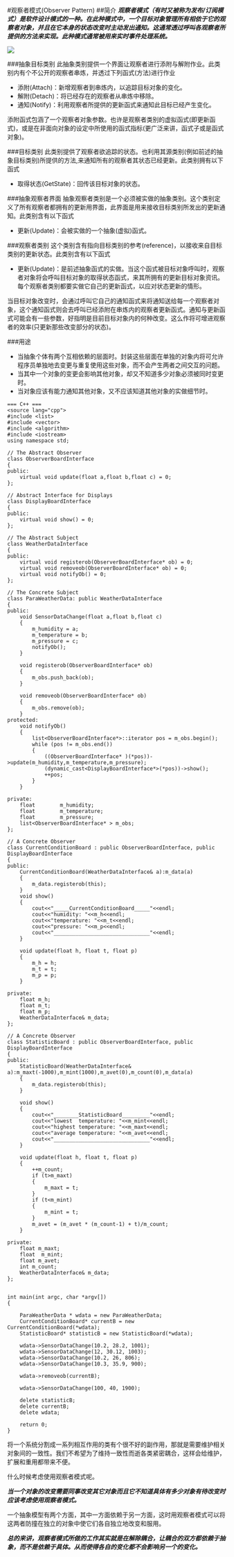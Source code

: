 #观察者模式(Observer Pattern)
##简介
***观察者模式（有时又被称为发布/订阅模式）是软件设计模式的一种。在此种模式中，一个目标对象管理所有相依于它的观察者对象，并且在它本身的状态改变时主动发出通知。这通常透过呼叫各观察者所提供的方法来实现。此种模式通常被用来实时事件处理系统。***

![](Observer-pattern-class-diagram.png)

###抽象目标类别
此抽象类别提供一个界面让观察者进行添附与解附作业。此类别内有个不公开的观察者串炼，并透过下列函式(方法)进行作业

* 添附(Attach)：新增观察者到串炼内，以追踪目标对象的变化。
* 解附(Detach)：将已经存在的观察者从串炼中移除。
* 通知(Notify)：利用观察者所提供的更新函式来通知此目标已经产生变化。

添附函式包涵了一个观察者对象参数。也许是观察者类别的虚拟函式(即更新函式)，或是在非面向对象的设定中所使用的函式指标(更广泛来讲，函式子或是函式对象)。

###目标类别
此类别提供了观察者欲追踪的状态。也利用其源类别(例如前述的抽象目标类别)所提供的方法,来通知所有的观察者其状态已经更新。此类别拥有以下函式

* 取得状态(GetState)：回传该目标对象的状态。

###抽象观察者界面
抽象观察者类别是一个必须被实做的抽象类别。这个类别定义了所有观察者都拥有的更新用界面，此界面是用来接收目标类别所发出的更新通知。此类别含有以下函式

* 更新(Update)：会被实做的一个抽象(虚拟)函式。

###观察者类别 
这个类别含有指向目标类别的参考(reference)，以接收来自目标类别的更新状态。此类别含有以下函式

* 更新(Update)：是前述抽象函式的实做。当这个函式被目标对象呼叫时，观察者对象将会呼叫目标对象的取得状态函式，来其所拥有的更新目标对象资讯。
每个观察者类别都要实做它自己的更新函式，以应对状态更新的情形。

当目标对象改变时，会通过呼叫它自己的通知函式来将通知送给每一个观察者对象，这个通知函式则会去呼叫已经添附在串炼内的观察者更新函式。通知与更新函式可能会有一些参数，好指明是目前目标对象内的何种改变。这么作将可增进观察者的效率(只更新那些改变部分的状态)。

###用途

* 当抽象个体有两个互相依赖的层面时。封装这些层面在单独的对象内将可允许程序员单独地去变更与重复使用这些对象，而不会产生两者之间交互的问题。
* 当其中一个对象的变更会影响其他对象，却又不知道多少对象必须被同时变更时。
* 当对象应该有能力通知其他对象，又不应该知道其他对象的实做细节时。

```
=== C++ ===
<source lang="cpp">
#include <list>
#include <vector>
#include <algorithm>
#include <iostream>
using namespace std;

// The Abstract Observer
class ObserverBoardInterface
{
public:
    virtual void update(float a,float b,float c) = 0;
};

// Abstract Interface for Displays
class DisplayBoardInterface
{
public:
    virtual void show() = 0;
};

// The Abstract Subject
class WeatherDataInterface
{
public:
    virtual void registerob(ObserverBoardInterface* ob) = 0;
    virtual void removeob(ObserverBoardInterface* ob) = 0;
    virtual void notifyOb() = 0;
};

// The Concrete Subject
class ParaWeatherData: public WeatherDataInterface
{
public:
    void SensorDataChange(float a,float b,float c)
    {
        m_humidity = a;
        m_temperature = b;
        m_pressure = c;
        notifyOb();
    }

    void registerob(ObserverBoardInterface* ob)
    {
        m_obs.push_back(ob);
    }

    void removeob(ObserverBoardInterface* ob)
    {
        m_obs.remove(ob);
    }
protected:
    void notifyOb()
    {
        list<ObserverBoardInterface*>::iterator pos = m_obs.begin();
        while (pos != m_obs.end())
        {
            ((ObserverBoardInterface* )(*pos))->update(m_humidity,m_temperature,m_pressure);
            (dynamic_cast<DisplayBoardInterface*>(*pos))->show();
            ++pos;
        }
    }

private:
    float        m_humidity;
    float        m_temperature;
    float        m_pressure;
    list<ObserverBoardInterface* > m_obs;
};

// A Concrete Observer
class CurrentConditionBoard : public ObserverBoardInterface, public DisplayBoardInterface
{
public:
    CurrentConditionBoard(WeatherDataInterface& a):m_data(a)
    {
        m_data.registerob(this);
    }
    void show()
    {
        cout<<"_____CurrentConditionBoard_____"<<endl;
        cout<<"humidity: "<<m_h<<endl;
        cout<<"temperature: "<<m_t<<endl;
        cout<<"pressure: "<<m_p<<endl;
        cout<<"_______________________________"<<endl;
    }

    void update(float h, float t, float p)
    {
        m_h = h;
        m_t = t;
        m_p = p;
    }

private:
    float m_h;
    float m_t;
    float m_p;
    WeatherDataInterface& m_data;
};

// A Concrete Observer
class StatisticBoard : public ObserverBoardInterface, public DisplayBoardInterface
{
public:
    StatisticBoard(WeatherDataInterface& a):m_maxt(-1000),m_mint(1000),m_avet(0),m_count(0),m_data(a)
    {
        m_data.registerob(this);
    }

    void show()
    {
        cout<<"________StatisticBoard_________"<<endl;
        cout<<"lowest  temperature: "<<m_mint<<endl;
        cout<<"highest temperature: "<<m_maxt<<endl;
        cout<<"average temperature: "<<m_avet<<endl;
        cout<<"_______________________________"<<endl;
    }

    void update(float h, float t, float p)
    {
        ++m_count;
        if (t>m_maxt)
        {
            m_maxt = t;
        }
        if (t<m_mint)
        {
            m_mint = t;
        }
        m_avet = (m_avet * (m_count-1) + t)/m_count;
    }

private:
    float m_maxt;
    float  m_mint;
    float m_avet;
    int m_count;
    WeatherDataInterface& m_data;
};


int main(int argc, char *argv[])
{
   
    ParaWeatherData * wdata = new ParaWeatherData;
    CurrentConditionBoard* currentB = new CurrentConditionBoard(*wdata);
    StatisticBoard* statisticB = new StatisticBoard(*wdata);

    wdata->SensorDataChange(10.2, 28.2, 1001);
    wdata->SensorDataChange(12, 30.12, 1003);
    wdata->SensorDataChange(10.2, 26, 806);
    wdata->SensorDataChange(10.3, 35.9, 900);

    wdata->removeob(currentB);

    wdata->SensorDataChange(100, 40, 1900);  
    
    delete statisticB;
    delete currentB;
    delete wdata;

    return 0;
}

```

将一个系统分割成一系列相互作用的类有个很不好的副作用，那就是需要维护相关对象间的一致性。我们不希望为了维持一致性而逝各类紧密耦合，这样会给维护，扩展和重用都带来不便。

什么时候考虑使用观察者模式呢。

***当一个对象的改变需要同事改变其它对象而且它不知道具体有多少对象有待改变时应该考虑使用观察者模式。***

一个抽象模型有两个方面，其中一方面依赖于另一方面，这时用观察者模式可以将这两者防撞在独立的对象中使它们各自独立地改变和服用。

***总的来讲，观察者模式所做的工作其实就是在解除耦合，让耦合的双方都依赖于抽象，而不是依赖于具体。从而使得各自的变化都不会影响另一个的变化。***